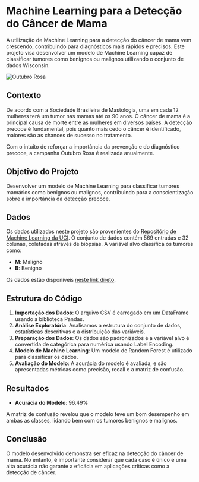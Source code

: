 # Machine Learning para a Detecção do Câncer de Mama

A utilização de Machine Learning para a detecção do câncer de mama vem crescendo, contribuindo para diagnósticos mais rápidos e precisos. Este projeto visa desenvolver um modelo de Machine Learning capaz de classificar tumores como benignos ou malignos utilizando o conjunto de dados Wisconsin.

![Outubro Rosa](https://www.locomotiva.com.br/wp-content/uploads/2022/09/01-Arte-Banner-outubro-rosa-02.png)

## Contexto

De acordo com a Sociedade Brasileira de Mastologia, uma em cada 12 mulheres terá um tumor nas mamas até os 90 anos. O câncer de mama é a principal causa de morte entre as mulheres em diversos países. A detecção precoce é fundamental, pois quanto mais cedo o câncer é identificado, maiores são as chances de sucesso no tratamento. 

Com o intuito de reforçar a importância da prevenção e do diagnóstico precoce, a campanha Outubro Rosa é realizada anualmente.

## Objetivo do Projeto

Desenvolver um modelo de Machine Learning para classificar tumores mamários como benignos ou malignos, contribuindo para a conscientização sobre a importância da detecção precoce.

## Dados

Os dados utilizados neste projeto são provenientes do [Repositório de Machine Learning da UCI](https://archive.ics.uci.edu/ml/datasets/Breast+cancer+wisconsin+(diagnostic)). O conjunto de dados contém 569 entradas e 32 colunas, coletadas através de biópsias. A variável alvo classifica os tumores como:

- **M**: Maligno
- **B**: Benigno

Os dados estão disponíveis [neste link direto](https://www.dropbox.com/s/z8nw6pfumdw3bb9/breast-cancer-wisconsin.csv?raw=1).

## Estrutura do Código

1. **Importação dos Dados**: O arquivo CSV é carregado em um DataFrame usando a biblioteca Pandas.
2. **Análise Exploratória**: Analisamos a estrutura do conjunto de dados, estatísticas descritivas e a distribuição das variáveis.
3. **Preparação dos Dados**: Os dados são padronizados e a variável alvo é convertida de categórica para numérica usando Label Encoding.
4. **Modelo de Machine Learning**: Um modelo de Random Forest é utilizado para classificar os dados.
5. **Avaliação do Modelo**: A acurácia do modelo é avaliada, e são apresentadas métricas como precisão, recall e a matriz de confusão.

## Resultados

- **Acurácia do Modelo**: 96.49%

A matriz de confusão revelou que o modelo teve um bom desempenho em ambas as classes, lidando bem com os tumores benignos e malignos.

## Conclusão

O modelo desenvolvido demonstra ser eficaz na detecção do câncer de mama. No entanto, é importante considerar que cada caso é único e uma alta acurácia não garante a eficácia em aplicações críticas como a detecção de câncer.
